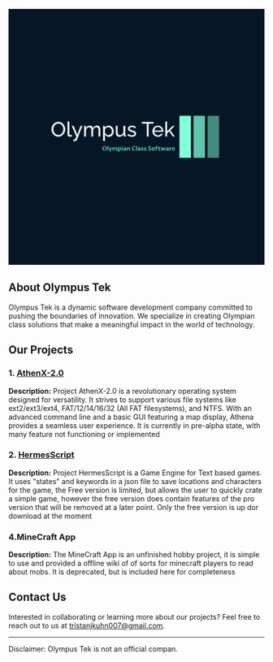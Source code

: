 
![Olympus Tek Logo](images/tek-logo.png)

## About Olympus Tek

Olympus Tek is a dynamic software development company committed to pushing the boundaries of innovation. We specialize in creating Olympian class solutions that make a meaningful impact in the world of technology.

## Our Projects

### 1. [AthenX-2.0](https://github.com/KingVentrix007/AthenX-2.0)

**Description:** Project AthenX-2.0 is a revolutionary operating system designed for versatility. It strives to support various file systems like ext2/ext3/ext4, FAT/12/14/16/32 (All FAT filesystems), and NTFS. With an advanced command line and a basic GUI featuring a map display, Athena provides a seamless user experience. It is currently in pre-alpha state, with many feature not functioning or implemented


### 2. [HermesScript](https://github.com/KingVentrix007/Text-Game-engine)

**Description:** Project HermesScript is a Game Engine for Text based games. It uses "states" and keywords in a json file to save locations and characters for the game, the Free version is limited, but allows the user to quickly crate a simple game, however the free version does contain features of the pro version that will be removed at a later point. Only the free version is up dor download at the moment

### 4.MineCraft App

**Description:** The MineCraft App is an unfinished hobby project, it is simple to use and provided a offline wiki of of sorts for minecraft players to read about mobs. It is deprecated, but is included here for completeness

## Contact Us

Interested in collaborating or learning more about our projects? Feel free to reach out to us at <tristanjkuhn007@gmail.com>.

----------------------------------------------
Disclaimer: Olympus Tek is not an official compan.
